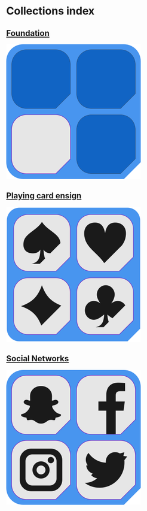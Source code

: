 # Collections index

## [Foundation](collections/SlabShed_foundation)

![This collection Overview one](collections/SlabShed_foundation/overview1.png)

## [Playing card ensign](collections/Slab_playingCardEnsign)

![This collection Overview one](collections/Slab_playingCardEnsign/overview1.png)


## [Social Networks](collections/Slab_socialNetworks)

![This collection Overview one](collections/Slab_socialNetworks/overview1.png)